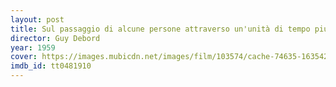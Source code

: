 ```yaml
---
layout: post
title: Sul passaggio di alcune persone attraverso un'unità di tempo piuttosto breve 
director: Guy Debord
year: 1959
cover: https://images.mubicdn.net/images/film/103574/cache-74635-1635426638/image-w1280.jpg
imdb_id: tt0481910
---
```

